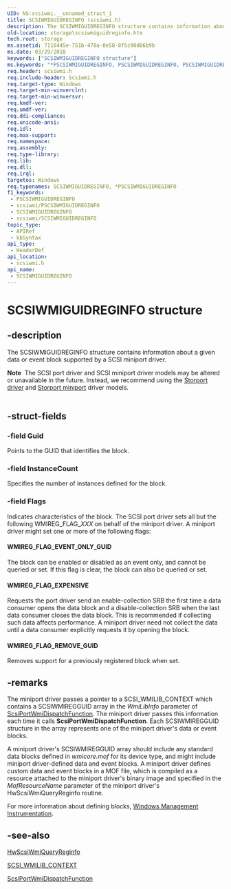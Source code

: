```yaml
---
UID: NS:scsiwmi.__unnamed_struct_1
title: SCSIWMIGUIDREGINFO (scsiwmi.h)
description: The SCSIWMIGUIDREGINFO structure contains information about a given data or event block supported by a SCSI miniport driver.
old-location: storage\scsiwmiguidreginfo.htm
tech.root: storage
ms.assetid: 7116445e-751b-478a-8e58-8f5c90d06b9b
ms.date: 03/29/2018
keywords: ["SCSIWMIGUIDREGINFO structure"]
ms.keywords: "*PSCSIWMIGUIDREGINFO, PSCSIWMIGUIDREGINFO, PSCSIWMIGUIDREGINFO structure pointer [Storage Devices], SCSIWMIGUIDREGINFO, SCSIWMIGUIDREGINFO structure [Storage Devices], scsiwmi/PSCSIWMIGUIDREGINFO, scsiwmi/SCSIWMIGUIDREGINFO, storage.scsiwmiguidreginfo, structs-scsibus_3688cdd5-2515-4fd8-8eae-37689dac26c0.xml"
req.header: scsiwmi.h
req.include-header: Scsiwmi.h
req.target-type: Windows
req.target-min-winverclnt: 
req.target-min-winversvr: 
req.kmdf-ver: 
req.umdf-ver: 
req.ddi-compliance: 
req.unicode-ansi: 
req.idl: 
req.max-support: 
req.namespace: 
req.assembly: 
req.type-library: 
req.lib: 
req.dll: 
req.irql: 
targetos: Windows
req.typenames: SCSIWMIGUIDREGINFO, *PSCSIWMIGUIDREGINFO
f1_keywords:
 - PSCSIWMIGUIDREGINFO
 - scsiwmi/PSCSIWMIGUIDREGINFO
 - SCSIWMIGUIDREGINFO
 - scsiwmi/SCSIWMIGUIDREGINFO
topic_type:
 - APIRef
 - kbSyntax
api_type:
 - HeaderDef
api_location:
 - scsiwmi.h
api_name:
 - SCSIWMIGUIDREGINFO
---
```


# SCSIWMIGUIDREGINFO structure


## -description

The SCSIWMIGUIDREGINFO structure contains information about a given data or event block supported by a SCSI miniport driver. 
<div class="alert"><b>Note</b>  The SCSI port driver and SCSI miniport driver models may be altered or unavailable in the future. Instead, we recommend using the <a href="/windows-hardware/drivers/storage/storport-driver">Storport driver</a> and <a href="/windows-hardware/drivers/storage/storport-miniport-drivers">Storport miniport</a> driver models.</div><div> </div>

## -struct-fields

### -field Guid

Points to the GUID that identifies the block.

### -field InstanceCount

Specifies the number of instances defined for the block.

### -field Flags

Indicates characteristics of the block. The SCSI port driver sets all but the following WMIREG_FLAG_<i>XXX</i> on behalf of the miniport driver. A miniport driver might set one or more of the following flags: 





#### WMIREG_FLAG_EVENT_ONLY_GUID

The block can be enabled or disabled as an event only, and cannot be queried or set. If this flag is clear, the block can also be queried or set. 



#### WMIREG_FLAG_EXPENSIVE

Requests the port driver send an enable-collection SRB the first time a data consumer opens the data block and a disable-collection SRB when the last data consumer closes the data block. This is recommended if collecting such data affects performance. A miniport driver need not collect the data until a data consumer explicitly requests it by opening the block. 



#### WMIREG_FLAG_REMOVE_GUID

Removes support for a previously registered block when set.

## -remarks

The miniport driver passes a pointer to a SCSI_WMILIB_CONTEXT which contains a SCSIWMIREGGUID array in the <i>WmiLibInfo</i> parameter of <a href="/windows-hardware/drivers/ddi/scsiwmi/nf-scsiwmi-scsiportwmidispatchfunction">ScsiPortWmiDispatchFunction</a>. The miniport driver passes this information each time it calls <b>ScsiPortWmiDispatchFunction</b>. Each SCSIWMIREGGUID structure in the array represents one of the miniport driver's data or event blocks. 

A miniport driver's SCSIWMIREGGUID array should include any standard data blocks defined in <i>wmicore.mof</i> for its device type, and might include miniport driver-defined data and event blocks. A miniport driver defines custom data and event blocks in a MOF file, which is compiled as a resource attached to the miniport driver's binary image and specified in the <i>MofResourceName</i> parameter of the miniport driver's HwScsiWmiQueryReginfo routine. 

For more information about defining blocks, <a href="/windows-hardware/drivers/kernel/implementing-wmi">Windows Management Instrumentation</a>.

## -see-also

<a href="/windows-hardware/drivers/ddi/scsiwmi/nc-scsiwmi-pscsiwmi_query_reginfo">HwScsiWmiQueryReginfo</a>



<a href="/windows-hardware/drivers/ddi/scsiwmi/ns-scsiwmi-_scsiwmilib_context">SCSI_WMILIB_CONTEXT</a>



<a href="/windows-hardware/drivers/ddi/scsiwmi/nf-scsiwmi-scsiportwmidispatchfunction">ScsiPortWmiDispatchFunction</a>